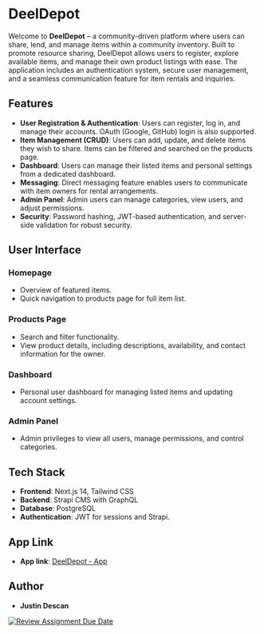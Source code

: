 # DeelDepot

Welcome to **DeelDepot** – a community-driven platform where users can share, lend, and manage items within a community inventory. Built to promote resource sharing, DeelDepot allows users to register, explore available items, and manage their own product listings with ease. The application includes an authentication system, secure user management, and a seamless communication feature for item rentals and inquiries.

## Features

- **User Registration & Authentication**: Users can register, log in, and manage their accounts. OAuth (Google, GitHub) login is also supported.
- **Item Management (CRUD)**: Users can add, update, and delete items they wish to share. Items can be filtered and searched on the products page.
- **Dashboard**: Users can manage their listed items and personal settings from a dedicated dashboard.
- **Messaging**: Direct messaging feature enables users to communicate with item owners for rental arrangements.
- **Admin Panel**: Admin users can manage categories, view users, and adjust permissions.
- **Security**: Password hashing, JWT-based authentication, and server-side validation for robust security.

## User Interface

### Homepage
- Overview of featured items.
- Quick navigation to products page for full item list.

### Products Page
- Search and filter functionality.
- View product details, including descriptions, availability, and contact information for the owner.

### Dashboard
- Personal user dashboard for managing listed items and updating account settings.

### Admin Panel
- Admin privileges to view all users, manage permissions, and control categories.

## Tech Stack

- **Frontend**: Next.js 14, Tailwind CSS
- **Backend**: Strapi CMS with GraphQL
- **Database**: PostgreSQL
- **Authentication**: JWT for sessions and Strapi.

## App Link

- **App link**: [DeelDepot - App]([https://github.com/username/DeelDepot](https://eindoprdacht-programming-5-pgm-justdesc4.vercel.app/))
  
## Author

- **Justin Descan**  
 

[![Review Assignment Due Date](https://classroom.github.com/assets/deadline-readme-button-22041afd0340ce965d47ae6ef1cefeee28c7c493a6346c4f15d667ab976d596c.svg)](https://classroom.github.com/a/KVB3ujZF)
